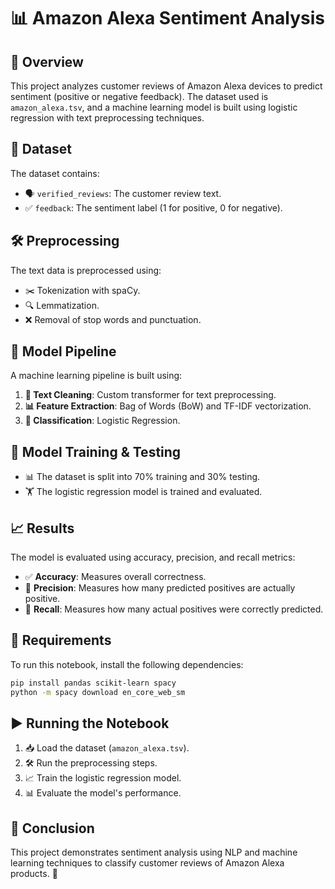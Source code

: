 # 📊 Amazon Alexa Sentiment Analysis

## 📝 Overview
This project analyzes customer reviews of Amazon Alexa devices to predict sentiment (positive or negative feedback). The dataset used is `amazon_alexa.tsv`, and a machine learning model is built using logistic regression with text preprocessing techniques.

## 📂 Dataset
The dataset contains:
- 🗣️ `verified_reviews`: The customer review text.
- ✅ `feedback`: The sentiment label (1 for positive, 0 for negative).

## 🛠️ Preprocessing
The text data is preprocessed using:
- ✂️ Tokenization with spaCy.
- 🔍 Lemmatization.
- ❌ Removal of stop words and punctuation.

## 🔗 Model Pipeline
A machine learning pipeline is built using:
1. **🧹 Text Cleaning**: Custom transformer for text preprocessing.
2. **📊 Feature Extraction**: Bag of Words (BoW) and TF-IDF vectorization.
3. **🤖 Classification**: Logistic Regression.

## 🎯 Model Training & Testing
- 📊 The dataset is split into 70% training and 30% testing.
- 🏋️ The logistic regression model is trained and evaluated.

## 📈 Results
The model is evaluated using accuracy, precision, and recall metrics:
- ✅ **Accuracy**: Measures overall correctness.
- 🎯 **Precision**: Measures how many predicted positives are actually positive.
- 🔄 **Recall**: Measures how many actual positives were correctly predicted.

## 🔧 Requirements
To run this notebook, install the following dependencies:
```bash
pip install pandas scikit-learn spacy
python -m spacy download en_core_web_sm
```

## ▶️ Running the Notebook
1. 📥 Load the dataset (`amazon_alexa.tsv`).
2. 🛠️ Run the preprocessing steps.
3. 📈 Train the logistic regression model.
4. 📊 Evaluate the model's performance.

## 🏁 Conclusion
This project demonstrates sentiment analysis using NLP and machine learning techniques to classify customer reviews of Amazon Alexa products. 🚀

